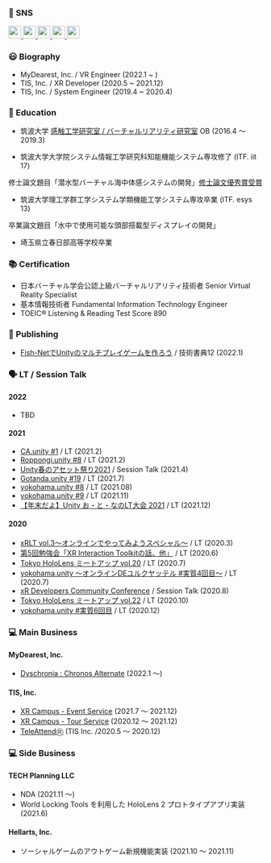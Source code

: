 ### 💙 SNS

<a href="http://twitter.com/xrdnk">
  <img height="25" src="https://img.shields.io/badge/Twitter--1DA1F2.svg?logo=twitter&style=for-the-badge&url=https%3A%2F%2Ftwitter.com%2Fxrdnk" />
</a>
<a href="https://xrdnk.hateblo.jp/">
  <img height="25" src="https://img.shields.io/badge/HatenaBlog--00A4DE.svg?logo=hatenabookmark&style=for-the-badge&url=https%3A%2F%2Fxrdnk.hateblo.jp%2F" />
</a>
<a href="https://learning.unity3d.jp/speaker/denik-hatsushika/">
  <img height="25" src="https://img.shields.io/badge/-Unity%20Learning%20Materials-000000.svg?logo=unity&style=for-the-badge&url=https%3A%2F%2Flearning.unity3d.jp%3Fspeaker%3Fdenik-hatsushika%3F">
</a>
<a href="https://qiita.com/xrdnk">
  <img height="25" src="https://img.shields.io/badge/Qiita--55C500.svg?logo=qiita&style=for-the-badge">
</a>
<a href="https://speakerdeck.com/xrdnk">
  <img height="25" src="https://img.shields.io/badge/-Speakerdeck-339966.svg?logo=speakerdeck&style=for-the-badge">
</a>

### 😃 Biography

* MyDearest, Inc. / VR Engineer (2022.1 ~ )
* TIS, Inc. / XR Developer (2020.5 ~ 2021.12)
* TIS, Inc. / System Engineer (2019.4 ~ 2020.4)

### 🏫 Education

* 筑波大学 [感触工学研究室 / バーチャルリアリティ研究室](https://sites.google.com/site/yhashimotolab/home) OB (2016.4 ～ 2019.3)

* 筑波大学大学院システム情報工学研究科知能機能システム専攻修了 (ITF. iit 17)

修士論文題目「潜水型バーチャル海中体感システムの開発」[修士論文優秀賞受賞](http://www.iit.tsukuba.ac.jp/archives/awards/iitawards/7939.html)

* 筑波大学理工学群工学システム学類機能工学システム専攻卒業 (ITF. esys 13)

卒業論文題目「水中で使用可能な頭部搭載型ディスプレイの開発」

* 埼玉県立春日部高等学校卒業

### 📚 Certification

* 日本バーチャル学会公認上級バーチャルリアリティ技術者 Senior Virtual Reality Specialist
* 基本情報技術者 Fundamental Information Technology Engineer
* TOEIC® Listening & Reading Test Score 890

### 📖 Publishing

* [Fish-NetでUnityのマルチプレイゲームを作ろう](https://techbookfest.org/product/5978890134618112?productVariantID=4758962924683264) / 技術書典12 (2022.1)

### 🗣️ LT / Session Talk

#### 2022

* TBD

#### 2021

* [CA.unity #1](https://meetup.unity3d.jp/jp/events/1271) / LT (2021.2)
* [Roppongi.unity #8](https://roppongiunity.connpass.com/event/171512/) / LT (2021.2)
* [Unity春のアセット祭り2021](https://meetup.unity3d.jp/jp/events/1295) / Session Talk (2021.4)
* [Gotanda.unity #19](https://meetup.unity3d.jp/jp/events/1315) / LT (2021.7)
* [yokohama.unity #8](https://meetup.unity3d.jp/jp/events/1323) / LT (2021.08)
* [yokohama.unity #9](https://meetup.unity3d.jp/jp/events/1330) / LT (2021.11)
* [【年末だよ】Unity お・と・なのLT大会 2021](https://meetup.unity3d.jp/jp/events/1337) / LT (2021.12)
  
#### 2020

* [xRLT vol.3～オンラインでやってみようスペシャル～](https://hololens.connpass.com/event/164989/) / LT (2020.3)
* [第5回勉強会「XR Interaction Toolkitの話、他」](https://chiikiokoshi-vr.connpass.com/event/175620) / LT (2020.6)
* [Tokyo HoloLens ミートアップ vol.20](https://hololens.connpass.com/event/180507) / LT (2020.7)
* [yokohama.unity ～オンラインDEユルクヤッテル #実質4回目～](https://meetup.unity3d.jp/jp/events/1253) / LT (2020.7)
* [xR Developers Community Conference](https://vrtokyo.connpass.com/event/185043) / Session Talk (2020.8)
* [Tokyo HoloLens ミートアップ vol.22](https://hololens.connpass.com/event/191356/) / LT (2020.10)
* [yokohama.unity #実質6回目](https://meetup.unity3d.jp/jp/events/1267) / LT (2020.12)
  
### 💻 Main Business

#### MyDearest, Inc.

- [Dyschronia : Chronos Alternate](https://dyschroniaca.com/) (2022.1 ～)

#### TIS, Inc. 

- [XR Campus - Event Service](https://www.tis.jp/service_solution/xr_campus/event/) (2021.7 ～ 2021.12)
- [XR Campus - Tour Service](https://www.tis.jp/service_solution/xr_campus/tour/) (2020.12 ～ 2021.12)
- [TeleAttend🄬](https://www.tis.jp/service_solution/teleattend/) (TIS Inc. /2020.5 ～ 2020.12)
  
### 💻 Side Business

#### TECH Planning LLC 

- NDA (2021.11 ～)
- World Locking Tools を利用した HoloLens 2 プロトタイプアプリ実装 (2021.6)

#### Hellarts, Inc. 

- ソーシャルゲームのアウトゲーム新規機能実装 (2021.10 ～ 2021.11)

